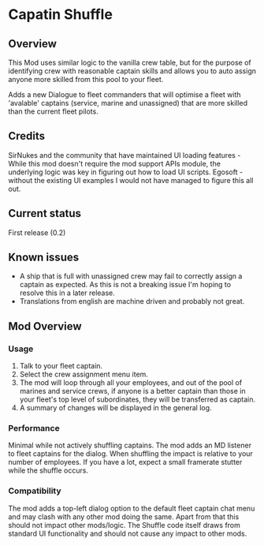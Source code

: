 # Capatin Shuffle

## Overview
This Mod uses similar logic to the vanilla crew table, but for the purpose of identifying crew with reasonable captain skills and allows you to auto assign anyone more skilled from this pool to your fleet. 

Adds a new Dialogue to fleet commanders that will optimise a fleet with 'avalable' captains (service, marine and unassigned) that are more skilled than the current fleet pilots.

## Credits
SirNukes and the community that have maintained UI loading features - While this mod doesn't require the mod support APIs module, the underlying logic was key in figuring out how to load UI scripts. 
Egosoft - without the existing UI examples I would not have managed to figure this all out.

## Current status
First release (0.2)

## Known issues
* A ship that is full with unassigned crew may fail to correctly assign a captain as expected. As this is not a breaking issue I'm hoping to resolve this in a later release.
* Translations from english are machine driven and probably not great. 

## Mod Overview

### Usage
1. Talk to your fleet captain.
2. Select the crew assignment menu item.
3. The mod will loop through all your employees, and out of the pool of marines and service crews, if anyone is a better captain than those in your fleet's top level of subordinates, they will be transferred as captain. 
4. A summary of changes will be displayed in the general log. 

### Performance
Minimal while not actively shuffling captains. The mod adds an MD listener to fleet captains for the dialog.
When shuffling the impact is relative to your number of employees. If you have a lot, expect a small framerate stutter while the shuffle occurs.

### Compatibility
The mod adds a top-left dialog option to the default fleet captain chat menu and may clash with any other mod doing the same.
Apart from that this should not impact other mods/logic. The Shuffle code itself draws from standard UI functionality and should not cause any impact to other mods.